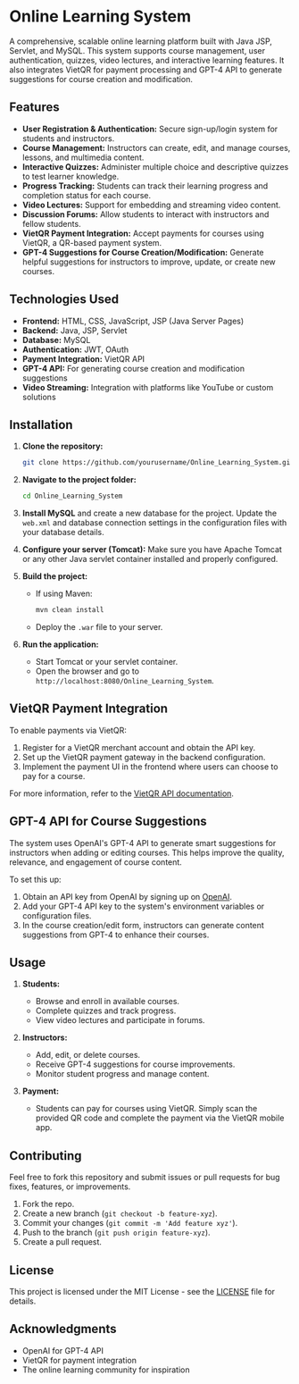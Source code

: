 # Online Learning System

A comprehensive, scalable online learning platform built with Java JSP, Servlet, and MySQL. This system supports course management, user authentication, quizzes, video lectures, and interactive learning features. It also integrates VietQR for payment processing and GPT-4 API to generate suggestions for course creation and modification.

## Features

- **User Registration & Authentication:** Secure sign-up/login system for students and instructors.
- **Course Management:** Instructors can create, edit, and manage courses, lessons, and multimedia content.
- **Interactive Quizzes:** Administer multiple choice and descriptive quizzes to test learner knowledge.
- **Progress Tracking:** Students can track their learning progress and completion status for each course.
- **Video Lectures:** Support for embedding and streaming video content.
- **Discussion Forums:** Allow students to interact with instructors and fellow students.
- **VietQR Payment Integration:** Accept payments for courses using VietQR, a QR-based payment system.
- **GPT-4 Suggestions for Course Creation/Modification:** Generate helpful suggestions for instructors to improve, update, or create new courses.

## Technologies Used

- **Frontend:** HTML, CSS, JavaScript, JSP (Java Server Pages)
- **Backend:** Java, JSP, Servlet
- **Database:** MySQL
- **Authentication:** JWT, OAuth
- **Payment Integration:** VietQR API
- **GPT-4 API:** For generating course creation and modification suggestions
- **Video Streaming:** Integration with platforms like YouTube or custom solutions

## Installation

1. **Clone the repository:**

   ```bash
   git clone https://github.com/yourusername/Online_Learning_System.git
   ```

2. **Navigate to the project folder:**

   ```bash
   cd Online_Learning_System
   ```

3. **Install MySQL** and create a new database for the project. Update the `web.xml` and database connection settings in the configuration files with your database details.

4. **Configure your server (Tomcat):** Make sure you have Apache Tomcat or any other Java servlet container installed and properly configured.

5. **Build the project:**

   - If using Maven:

     ```bash
     mvn clean install
     ```

   - Deploy the `.war` file to your server.

6. **Run the application:**

   - Start Tomcat or your servlet container.
   - Open the browser and go to `http://localhost:8080/Online_Learning_System`.

## VietQR Payment Integration

To enable payments via VietQR:

1. Register for a VietQR merchant account and obtain the API key.
2. Set up the VietQR payment gateway in the backend configuration.
3. Implement the payment UI in the frontend where users can choose to pay for a course.

For more information, refer to the [VietQR API documentation](https://vietqr.com).

## GPT-4 API for Course Suggestions

The system uses OpenAI's GPT-4 API to generate smart suggestions for instructors when adding or editing courses. This helps improve the quality, relevance, and engagement of course content.

To set this up:

1. Obtain an API key from OpenAI by signing up on [OpenAI](https://platform.openai.com/signup).
2. Add your GPT-4 API key to the system's environment variables or configuration files.
3. In the course creation/edit form, instructors can generate content suggestions from GPT-4 to enhance their courses.

## Usage

1. **Students:**
   - Browse and enroll in available courses.
   - Complete quizzes and track progress.
   - View video lectures and participate in forums.

2. **Instructors:**
   - Add, edit, or delete courses.
   - Receive GPT-4 suggestions for course improvements.
   - Monitor student progress and manage content.

3. **Payment:**
   - Students can pay for courses using VietQR. Simply scan the provided QR code and complete the payment via the VietQR mobile app.

## Contributing

Feel free to fork this repository and submit issues or pull requests for bug fixes, features, or improvements.

1. Fork the repo.
2. Create a new branch (`git checkout -b feature-xyz`).
3. Commit your changes (`git commit -m 'Add feature xyz'`).
4. Push to the branch (`git push origin feature-xyz`).
5. Create a pull request.

## License

This project is licensed under the MIT License - see the [LICENSE](LICENSE) file for details.

## Acknowledgments

- OpenAI for GPT-4 API
- VietQR for payment integration
- The online learning community for inspiration
